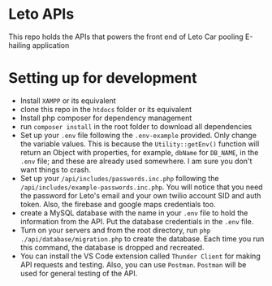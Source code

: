 # Leto APIs
This repo holds the APIs that powers the front end of Leto Car pooling E-hailing application

# Setting up for development
- Install `XAMPP` or its equivalent
- clone this repo in the `htdocs` folder or its equivalent
- Install php composer for dependency management
- run `composer install` in the root folder to download all dependencies
- Set up your `.env` file following the `.env-example` provided. Only change the variable values. This is because the `Utility::getEnv()` function will return an Object with properties, for example, `dbName` for `DB_NAME`, in the `.env` file; and these are already used somewhere. I am sure you don't want things to crash.
- Set up your `/api/includes/passwords.inc.php` following the `/api/includes/example-passwords.inc.php`. You will notice that you need the password for Leto's email and your own twilio account SID and auth token. Also, the firebase and google maps credentials too.
- create a MySQL database with the name in your `.env` file to hold the information from the API. Put the database credentials in the `.env` file.
- Turn on your servers and from the root directory, run `php ./api/database/migration.php` to create the database. Each time you run this command, the database is dropped and recreated.
- You can install the VS Code extension called `Thunder Client` for making API requests and testing. Also, you can use `Postman`. `Postman` will be used for general testing of the API.
